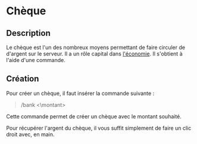 # Chèque

## Description 
Le chèque est l'un des nombreux moyens permettant de faire circuler de d'argent sur le serveur. Il a un rôle capital dans [l'économie](https://histeria.fr/wiki/4-commandes/economy-commands). Il s'obtient à l'aide d'une commande.

## Création

Pour créer un chèque, il faut insérer la commande suivante :
>/bank <\montant\> 

Cette commande permet de créer un chèque avec le montant souhaité.

Pour récupérer l'argent du chèque, il vous suffit simplement de faire un clic droit avec, en main.
